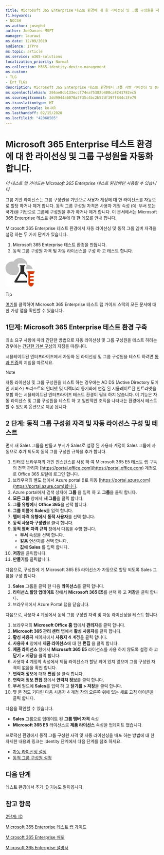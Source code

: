```yaml
---
title: Microsoft 365 Enterprise 테스트 환경에 대 한 라이선싱 및 그룹 구성원을 자동화 합니다.
f1.keywords:
- NOCSH
ms.author: josephd
author: JoeDavies-MSFT
manager: laurawi
ms.date: 12/09/2019
audience: ITPro
ms.topic: article
ms.service: o365-solutions
localization_priority: Normal
ms.collection: M365-identity-device-management
ms.custom:
- TLG
- Ent_TLGs
description: Microsoft 365 Enterprise 테스트 환경에서 그룹 기반 라이선싱 및 동적 그룹 구성원을 구성 합니다.
ms.openlocfilehash: 266ae8cb133eccf74ea75382b400ca8241782ec5
ms.sourcegitcommit: 3dd9944a6070a7f35c4bc2b57df397f844c3fe79
ms.translationtype: MT
ms.contentlocale: ko-KR
ms.lasthandoff: 02/15/2020
ms.locfileid: "42068505"
---
```

# <a name="automate-licensing-and-group-membership-for-your-microsoft-365-enterprise-test-environment"></a>Microsoft 365 Enterprise 테스트 환경에 대 한 라이선싱 및 그룹 구성원을 자동화 합니다.

*이 테스트 랩 가이드는 Microsoft 365 Enterprise 테스트 환경에만 사용할 수 있습니다.*

그룹 기반 라이선스는 그룹 구성원을 기반으로 사용자 계정에 대 한 라이선스를 자동으로 할당 하거나 제거 합니다. 동적 그룹 구성원 자격은 사용자 계정 속성 (예: 부서 또는 국가)을 기반으로 그룹에 구성원을 추가 하거나 제거 합니다. 이 문서에서는 Microsoft 365 Enterprise 테스트 환경 모두에 대 한 데모를 안내 합니다.

Microsoft 365 Enterprise 테스트 환경에서 자동 라이선싱 및 동적 그룹 멤버 자격을 설정 하는 두 가지 단계가 있습니다.

1. Microsoft 365 Enterprise 테스트 환경을 만듭니다.
2. 동적 그룹 구성원 자격 및 자동 라이선스를 구성 하 고 테스트 합니다.

![Microsoft 클라우드의 테스트 랩 가이드](../media/m365-enterprise-test-lab-guides/cloud-tlg-icon.png) 
    
> [!TIP]
> [여기](../media/m365-enterprise-test-lab-guides/Microsoft365EnterpriseTLGStack.pdf)를 클릭하여 Microsoft 365 Enterprise 테스트 랩 가이드 스택의 모든 문서에 대한 가상 맵을 확인할 수 있습니다.
  
## <a name="phase-1-build-out-your-microsoft-365-enterprise-test-environment"></a>1단계: Microsoft 365 Enterprise 테스트 환경 구축

최소 요구 사항에 따라 간단한 방법으로 자동 라이선싱 및 그룹 구성원을 테스트 하려는 경우에는 [간단한 기본 구성](lightweight-base-configuration-microsoft-365-enterprise.md)의 지침을 따릅니다.
  
시뮬레이트된 엔터프라이즈에서 자동화 된 라이선싱 및 그룹 구성원을 테스트 하려면 [통과 인증](pass-through-auth-m365-ent-test-environment.md)의 지침을 따르세요.
  
> [!NOTE]
> 자동 라이선싱 및 그룹 구성원을 테스트 하는 경우에는 AD DS (Active Directory 도메인 서비스) 포리스트의 인터넷 및 디렉터리 동기화에 연결 된 시뮬레이트된 인트라넷을 포함 하는 시뮬레이트된 엔터프라이즈 테스트 환경이 필요 하지 않습니다. 이 기능은 자동 라이선스 및 그룹 구성원을 테스트 하 고 일반적인 조직을 나타내는 환경에서 테스트할 수 있도록 옵션으로 제공 됩니다. 
  
## <a name="phase-2-configure-and-test-dynamic-group-membership-and-automatic-licensing"></a>2 단계: 동적 그룹 구성원 자격 및 자동 라이선스 구성 및 테스트

먼저 새 Sales 그룹을 만들고 부서가 Sales로 설정 된 사용자 계정이 Sales 그룹에 자동으로 추가 되도록 동적 그룹 구성원 규칙을 추가 합니다.

1. 인터넷 브라우저의 개인 인스턴스를 사용 하 여 Microsoft 365 E5 테스트 랩 구독의 전역 관리자 [https://portal.office.com](https://portal.office.com) 계정으로 Office 365 포털에 로그인 합니다.
2. 브라우저의 별도 탭에서 Azure portal ()로 이동 [https://portal.azure.com](https://portal.azure.com)합니다.
3. Azure portal에서 검색 상자에 **그룹** 을 입력 하 고 **그룹**을 클릭 합니다.
4. **모든 그룹** 창에서 **새 그룹**을 클릭 합니다.
5. **그룹 유형에**서 **Office 365**을 선택 합니다.
6. **그룹 이름**에 **Sales**를 입력 합니다.
7. **멤버 자격 유형에**서 **동적 사용자**를 선택 합니다.
8. **동적 사용자 구성원**을 클릭 합니다.
9. **동적 멤버 자격 규칙** 창에서 다음을 수행 합니다. 
   - **부서** 속성을 선택 합니다.
   - **같음** 연산자를 선택 합니다.
   - **값**에 **Sales** 를 입력 합니다.
10. **저장**을 클릭합니다.
11. **만들기**를 클릭합니다.

다음으로, 구성원에 게 Microsoft 365 E5 라이선스가 자동으로 할당 되도록 Sales 그룹을 구성 합니다.

1. **Sales** 그룹을 클릭 한 다음 **라이선스**를 클릭 합니다.
2. **라이선스 할당 업데이트** 창에서 **Microsoft 365 E5**를 선택 하 고 **저장**을 클릭 합니다.
3. 브라우저에서 Azure Portal 탭을 닫습니다.

다음으로, 사용자 4 계정에서 동적 그룹 구성원 자격 및 자동 라이선싱을 테스트 합니다. 

1. 브라우저의 **Microsoft Office 홈** 탭에서 **관리자**를 클릭 합니다.
2. **Microsoft 365 관리 센터** 탭에서 **활성 사용자**를 클릭 합니다.
3. **활성 사용자** 페이지에서 **사용자 4** 계정을 클릭 합니다.
4. **사용자 4** 창에서 **제품 라이선스**에 대 한 **편집** 을 클릭 합니다.
5. **제품 라이선스** 창에서 **Microsoft 365 E5** 라이선스를 사용 하지 않도록 설정 하 고 **닫기 > 저장**을 클릭 합니다.
6. 사용자 4 계정의 속성에서 제품 라이선스가 할당 되어 있지 않으며 그룹 구성원 자격이 없음을 확인 합니다.
7. **연락처 정보**에 대해 **편집** 을 클릭 합니다.
8. **연락처 정보 편집** 창에서 **연락처 정보**를 클릭 합니다.
9. **부서** 필드에 **Sales**를 입력 하 고 **닫기를 > 저장**을 클릭 합니다.
10. 몇 분 정도 기다린 다음 사용자 4 계정 창의 오른쪽 위에 있는 새로 고침 아이콘을 클릭 합니다. 

다음을 확인할 수 있습니다.

- **Sales** 그룹으로 업데이트 된 **그룹 멤버 자격** 속성
- **Microsoft 365 E5** 라이선스로 **제품 라이선스** 속성을 업데이트 했습니다.

프로덕션 환경에서 동적 그룹 구성원 자격 및 자동 라이선싱을 배포 하는 방법에 대 한 자세한 내용과 링크는 Identity 단계에서 다음 단계를 참조 하세요.

- [자동 라이선싱 설정](identity-use-group-management.md#identity-group-license)
- [동적 그룹 구성원 설정](identity-use-group-management.md#identity-dyn-groups)

## <a name="next-step"></a>다음 단계

테스트 환경에서 추가 [ID](m365-enterprise-test-lab-guides.md#identity) 기능도 알아봅니다.

## <a name="see-also"></a>참고 항목

[2단계: ID](identity-infrastructure.md)

[Microsoft 365 Enterprise 테스트 랩 가이드](m365-enterprise-test-lab-guides.md)

[Microsoft 365 Enterprise 배포](deploy-microsoft-365-enterprise.md)

[Microsoft 365 Enterprise 설명서](https://docs.microsoft.com/microsoft-365-enterprise/)

